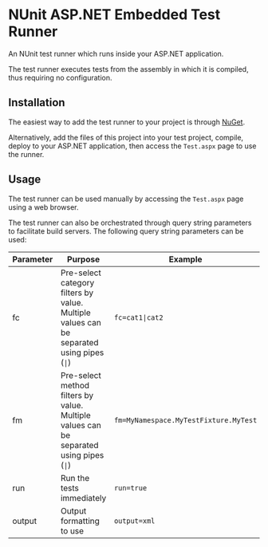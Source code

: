 # NUnit ASP.NET Embedded Test Runner #

An NUnit test runner which runs inside your ASP.NET application.

The test runner executes tests from the assembly in which it is compiled, thus requiring no configuration.

## Installation ##

The easiest way to add the test runner to your project is through [NuGet](https://www.nuget.org/packages/codeflood.nunit.aspnet.testrunner/).

Alternatively, add the files of this project into your test project, compile, deploy to your ASP.NET application, then access the `Test.aspx` page to use the runner.

## Usage ##

The test runner can be used manually by accessing the `Test.aspx` page using a web browser.

The test runner can also be orchestrated through query string parameters to facilitate build servers. The following query string parameters can be used:

| Parameter | Purpose | Example |
| --------- | ------- | ------- |
| fc | Pre-select category filters by value. Multiple values can be separated using pipes (`\|`) | `fc=cat1\|cat2` |
| fm | Pre-select method filters by value. Multiple values can be separated using pipes (`\|`) | `fm=MyNamespace.MyTestFixture.MyTest` |
| run | Run the tests immediately | `run=true` |
| output | Output formatting to use | `output=xml` |
